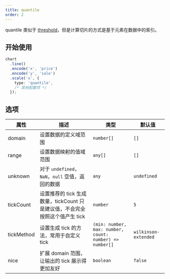 ```yaml
---
title: quantile
order: 2
---
```


quantile 类似于 [threshold](/manual/core/scale/threshold)，但是计算切片的方式是基于元素在数据中的索引。

## 开始使用

```ts
chart
  .line()
  .encode('x', 'price')
  .encode('y', 'sale')
  .scale('x', {
    type: 'quantile',
    /* 其他配置项 */
  });
```

## 选项

| 属性 | 描述 | 类型 | 默认值|
| -------------| ----------------------------------------------------------- | -----| -------|
| domain      | 设置数据的定义域范围                                            | `number[]` | `[]` |
| range       | 设置数据映射的值域范围                                           | `any[]` | `[]` |
| unknown     | 对于 `undefined`， `NaN`，`null` 空值，返回的数据                | `any` | `undefined` |
| tickCount   | 设置推荐的 tick 生成数量，tickCount 只是建议值，不会完全按照这个值产生 tick | `number` | `5` |
| tickMethod  | 设置生成 tick 的方法，常用于自定义 tick                           | `(min: number, max: number, count: number) => number[]`      | `wilkinson-extended` |
| nice        | 扩展 domain 范围，让输出的 tick 展示得更加友好                     | `boolean` | `false` |
